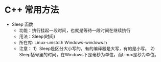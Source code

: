 # C++ 常用方法


* Sleep 函数
    - 功能：执行挂起一段时间，也就是等待一段时间在继续执行
    - 用法：Sleep(时间)
    - 所在库: Linux-unistd.h Windows-windows.h
    - 注意：
        1）Sleep是区分大小写的，有的编译器是大写，有的是小写。
        2）Sleep括号里的时间，在Windows下是毫秒为单位，而Linux是秒为单位。
